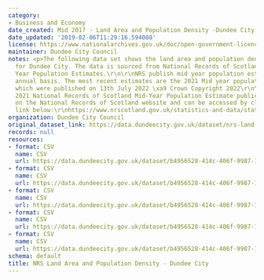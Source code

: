 ```yaml
---
category:
- Business and Economy
date_created: Mid 2017 - Land Area and Population Density -Dundee City
date_updated: '2019-02-06T11:29:16.594088'
license: https://www.nationalarchives.gov.uk/doc/open-government-licence/version/3/
maintainer: Dundee City Council
notes: <p>The following data set shows the land area and population density estimate
  for Dundee City. The data is sourced from National Records of Scotland (NRS) Mid
  Year Population Estimates.\r\n\r\nNRS publish mid year population estimates on an
  annual basis. The most recent estimates are the 2021 Mid year population estimates
  which were published on 13th July 2022 \xa9 Crown Copyright 2022\r\n\r\nThe full
  2021 National Records of Scotland Mid-Year Population Estimate publication is available
  on the National Records of Scotland website and can be accessed by clicking on the
  link below:\r\nhttps://www.nrscotland.gov.uk/statistics-and-data/statistics/statistics-by-theme/population/population-estimates/mid-year-population-estimates/mid-2021\r\n</p>
organization: Dundee City Council
original_dataset_link: https://data.dundeecity.gov.uk/dataset/nrs-land-area-and-population-density-dundee-city
records: null
resources:
- format: CSV
  name: CSV
  url: https://data.dundeecity.gov.uk/dataset/b4956528-414c-406f-9987-16aac95d3519/resource/93295fe7-a748-420e-a777-a38bc7cfe2e0/download/dundee_mid17_population_density.csv
- format: CSV
  name: CSV
  url: https://data.dundeecity.gov.uk/dataset/b4956528-414c-406f-9987-16aac95d3519/resource/f470f1f6-ea3d-42eb-b7a0-54766dc1b454/download/population_density18.csv
- format: CSV
  name: CSV
  url: https://data.dundeecity.gov.uk/dataset/b4956528-414c-406f-9987-16aac95d3519/resource/0e304651-a519-4916-b1bb-afb61e56647d/download/mid2019_land-area-and-population-density.csv
- format: CSV
  name: CSV
  url: https://data.dundeecity.gov.uk/dataset/b4956528-414c-406f-9987-16aac95d3519/resource/d08ddf15-9908-4c6f-842d-1262f2e09cef/download/2020_population_density.csv
- format: CSV
  name: CSV
  url: https://data.dundeecity.gov.uk/dataset/b4956528-414c-406f-9987-16aac95d3519/resource/535ad582-68e7-4985-826c-ba2c51ad3dc1/download/2021_population_land_density-dundeecity.csv
schema: default
title: NRS Land Area and Population Density - Dundee City
---
```

